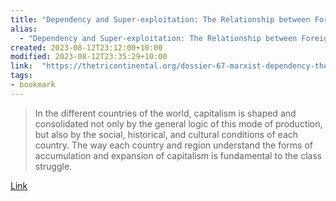 ```yaml
---
title: "Dependency and Super-exploitation: The Relationship between Foreign Capital and Social Struggles in Latin America"
alias:
  - "Dependency and Super-exploitation: The Relationship between Foreign Capital and Social Struggles in Latin America"
created: 2023-08-12T23:12:00+10:00
modified: 2023-08-12T23:35:29+10:00
link:  "https://thetricontinental.org/dossier-67-marxist-dependency-theory/"
tags:
- bookmark
---
```


> In the different countries of the world, capitalism is shaped and consolidated not only by the general logic of this mode of production, but also by the social, historical, and cultural conditions of each country. The way each country and region understand the forms of accumulation and expansion of capitalism is fundamental to the class struggle.

[Link](https://thetricontinental.org/dossier-67-marxist-dependency-theory/)

